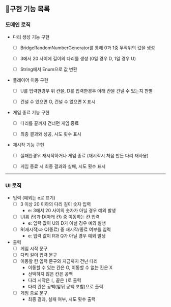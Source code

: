 ## 📝구현 기능 목록


### 도메인 로직

- 다리 생성 기능 구현
  - [ ] BridgeRandomNumberGenerator를 통해 0과 1중 무작위의 값을 생성
  - [ ] 3에서 20 사이에 길이의 다리를 생성 (0일 경우 D, 1일 경우 U)
  - [ ] String에서 Enum으로 값 변환


- 플레이어 이동 구현
  - [ ] U를 입력한경우 위 칸을, D를 입력한경우 아래 칸을 건널 수 있는지 판별
  - [ ] 건널 수 있으면 O, 건널 수 없으면 X 표시

  
- 게임 종료 기능 구현
  - [ ] 다리를 끝까지 건너면 게임 종료
  - [ ] 최종 결과와 성공, 시도 횟수 표시
  

- 재시작 기능 구현
  - [ ] 실패한경우 재시작하거나 게임 종료 (재시작시 처음 만든 다리 재사용)
  - [ ] 게임 종료 시 최종 결과와 실패, 시도 횟수 표시


<hr>


### UI 로직

- 입력 (예외는 e로 표기)
  - [ ] 3 이상 20 이하의 다리 길이 숫자 입력
    - e: 3에서 20 사이의 숫자가 아닐 경우 예외 발생
  - [ ] U(위 칸)과 D(아래 칸) 중 이동하는 칸 입력
    - e: 입력 값이 U와 D가 아닐 경우 예외 발생
  - [ ] R(재시작)과 Q(종료) 중 재시작/종료 여부를 입력
    - e: 입력 값이 R과 Q가 아닐 경우 예외 발생


- 출력
  - [ ] 게임 시작 문구
  - [ ] 다리 길이 입력 문구
  - [ ] 이동할 칸 입력 문구와 지금까지 건넌 다리
    - 이동할 수 있는 칸은 O, 이동할 수 없는 칸은 X
    - 선택하지 않은 칸은 공백
    - 다리 시작은 `[`, 끝은 `]`로 출력
    - 다리 칸은 공백(앞뒤 공백 포함)으로 출력
  - [ ] 게임 종료 문구
    - 최종 결과, 실패 여부, 시도 횟수 출력




